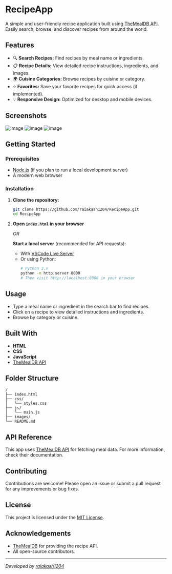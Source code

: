 # RecipeApp

A simple and user-friendly recipe application built using [TheMealDB API](https://www.themealdb.com/). Easily search, browse, and discover recipes from around the world.

## Features

- 🔍 **Search Recipes:** Find recipes by meal name or ingredients.
- 📋 **Recipe Details:** View detailed recipe instructions, ingredients, and images.
- 🌍 **Cuisine Categories:** Browse recipes by cuisine or category.
- ⭐ **Favorites:** Save your favorite recipes for quick access (if implemented).
- 💡 **Responsive Design:** Optimized for desktop and mobile devices.


## Screenshots

![image](https://github.com/user-attachments/assets/53fe4b21-6a38-42da-b0cb-6750b88bcda0)
![image](https://github.com/user-attachments/assets/b10dc2ab-f8e4-4b0e-8b9b-84655e7779f5)
![image](https://github.com/user-attachments/assets/05a719bf-19ca-4bb1-a87a-9a9a93d7afec)




## Getting Started

### Prerequisites

- [Node.js](https://nodejs.org/) (if you plan to run a local development server)
- A modern web browser

### Installation

1. **Clone the repository:**
    ```bash
    git clone https://github.com/raiakash1204/RecipeApp.git
    cd RecipeApp
    ```

2. **Open `index.html` in your browser**

   _OR_

   **Start a local server** (recommended for API requests):

   - With [VSCode Live Server](https://marketplace.visualstudio.com/items?itemName=ritwickdey.LiveServer)
   - Or using Python:
     ```bash
     # Python 3.x
     python -m http.server 8000
     # Then visit http://localhost:8000 in your browser
     ```

## Usage

- Type a meal name or ingredient in the search bar to find recipes.
- Click on a recipe to view detailed instructions and ingredients.
- Browse by category or cuisine.

## Built With

- **HTML**
- **CSS**
- **JavaScript**
- [TheMealDB API](https://www.themealdb.com/)

## Folder Structure

```
/
├── index.html
├── css/
│   └── styles.css
├── js/
│   └── main.js
├── images/
└── README.md
```

## API Reference

This app uses [TheMealDB API](https://www.themealdb.com/api.php) for fetching meal data. For more information, check their documentation.

## Contributing

Contributions are welcome! Please open an issue or submit a pull request for any improvements or bug fixes.

## License

This project is licensed under the [MIT License](LICENSE).

## Acknowledgements

- [TheMealDB](https://www.themealdb.com/) for providing the recipe API.
- All open-source contributors.

---
_Developed by [raiakash1204](https://github.com/raiakash1204)_
